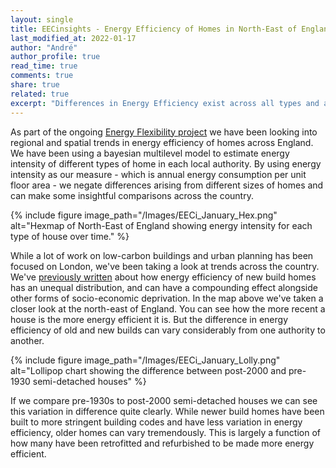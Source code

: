 ```yaml
---
layout: single
title: EECinsights - Energy Efficiency of Homes in North-East of England
last_modified_at: 2022-01-17
author: "André"
author_profile: true
read_time: true
comments: true
share: true
related: true
excerpt: "Differences in Energy Efficiency exist across all types and ages of houses but can be most severe amongst older homes."
---
```


As part of the ongoing [Energy Flexibility project](https://eeci.github.io/home/docs/projects/energyplanning/Conversation_Viz/) we have been looking into regional and spatial trends in energy efficiency of homes across England. We have been using a bayesian multilevel model to estimate energy intensity of different types of home in each local authority. By using energy intensity as our measure - which is annual energy consumption per unit floor area - we negate differences arising from different sizes of homes and can make some insightful comparisons across the country.

{% include figure image_path="/Images/EECi_January_Hex.png" alt="Hexmap of North-East of England showing energy intensity for each type of house over time." %}

While a lot of work on low-carbon buildings and urban planning has been focused on London, we've been taking a look at trends across the country. We've [previously written](https://theconversation.com/why-people-in-some-parts-of-england-pay-far-more-than-others-to-heat-their-homes-172559) about how energy efficiency of new build homes has an unequal distribution, and can have a compounding effect alongside other forms of socio-economic deprivation. In the map above we've taken a closer look at the north-east of England. You can see how the more recent a house is the more energy efficient it is. But the difference in energy efficiency of old and new builds can vary considerably from one authority to another.

{% include figure image_path="/Images/EECi_January_Lolly.png" alt="Lollipop chart showing the difference between post-2000 and pre-1930 semi-detached houses" %}

If we compare pre-1930s to post-2000 semi-detached houses we can see this variation in difference quite clearly. While newer build homes have been built to more stringent building codes and have less variation in energy efficiency, older homes can vary tremendously. This is largely a function of how many have been retrofitted and refurbished to be made more energy efficient.
